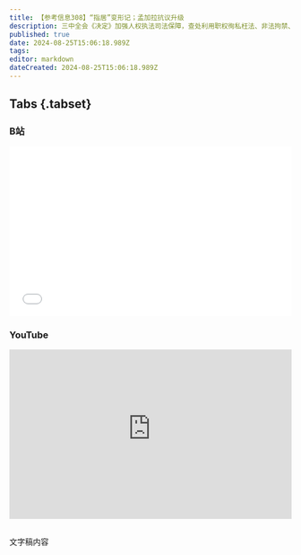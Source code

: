 ```yaml
---
title: 【参考信息308】“指居”变形记；孟加拉抗议升级
description: 三中全会《决定》加强人权执法司法保障，查处利用职权徇私枉法、非法拘禁、刑讯逼供。《南方周末》关注指定地点监视居住制度导致的多起死亡事件，“指居”走样，被滥用为对嫌犯施加酷刑、刑讯逼供的新工具。上半年刑事、民商事、行政、执行四大类案件，刑事案增幅最大，侵犯财产类犯罪明显增多，包括盗窃、诈骗等。斯里兰卡债务完成重组，“债务陷阱”话题需正视。孟加拉国抗议配额制升级，全国断网、宵禁，而示威者诉求发生变化。
published: true
date: 2024-08-25T15:06:18.989Z
tags: 
editor: markdown
dateCreated: 2024-08-25T15:06:18.989Z
---
```


## Tabs {.tabset}
### B站
<div style="position: relative; padding: 30% 45%;">
<iframe style="position: absolute; width: 100%; height: 100%; left: 0; top: 0;" src="//player.bilibili.com/player.html?&bvid=BV1Tb421J7h2&page=1&as_wide=1&high_quality=1&danmaku=1&autoplay=0" scrolling="no" border="0" frameborder="no" framespacing="0" allowfullscreen="true"></iframe>
</div>

### YouTube
<div style="position: relative; padding: 30% 45%;">
<iframe style="position: absolute; top: 0; left: 0; width: 100%; height: 100%;" src="https://www.youtube-nocookie.com/embed/YouTubeVID" title="YouTube video player" frameborder="0" allow="accelerometer; autoplay; clipboard-write; encrypted-media; gyroscope; picture-in-picture" allowfullscreen></iframe>
</div>

## 

文字稿内容
